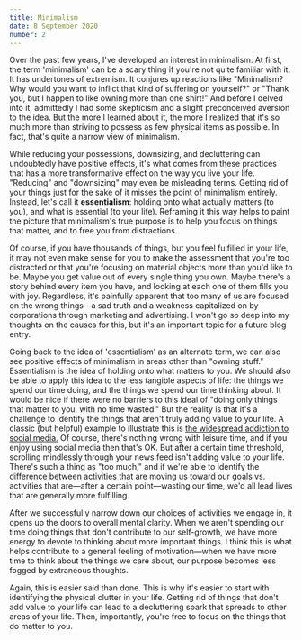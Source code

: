 ```yaml
---
title: Minimalism
date: 8 September 2020
number: 2
---
```

Over the past few years, I've developed an interest in minimalism. At first, the term 'minimalism'
can be a scary thing if you're not quite familiar with it. It has undertones of extremism. It conjures up reactions like
"Minimalism? Why would you want to inflict that kind of suffering on yourself?" or "Thank you, but I happen to like owning more than one shirt!"
And before I delved into it, admittedly I had some skepticism and a slight preconceived aversion to the idea. But the more
I learned about it, the more I realized that it's so much more than striving to possess as few physical items as possible. In
fact, that's quite a narrow view of minimalism.

While reducing your possessions, downsizing, and decluttering can undoubtedly have positive effects, it's what comes
from these practices that has a more transformative effect on the way you live your life. "Reducing" and "downsizing"
may even be misleading terms. Getting rid of your things just for the sake of it misses the point of minimalism entirely.
Instead, let's call it **essentialism**: holding onto what actually matters (to you), and what is essential (to your life).
Reframing it this way helps to paint the picture that minimalism's true purpose is to help you focus on things that matter,
and to free you from distractions.

Of course, if you have thousands of things, but you feel fulfilled in your life, it may not even make sense for you to make the assessment that you're too distracted or that you're focusing on material objects more than you'd like to be. Maybe you get value out of every single thing you own. Maybe there's a story behind every item you have, and looking at each one of them fills you with joy. Regardless, it's painfully apparent that too many of us are focused on the wrong things—a sad truth and a weakness capitalized on by corporations through marketing and advertising.
I won't go so deep into my thoughts on the causes for this, but it's an important topic for a future blog entry.

Going back to the idea of 'essentialism' as an alternate term, we can also see positive effects of minimalism in areas other than
"owning stuff." Essentialism is the idea of holding onto what matters to you. We should also be able to apply this idea to
the less tangible aspects of life: the things we spend our time doing, and the things we spend our time thinking about.
It would be nice if there were no barriers to this ideal of "doing only
things that matter to you, with no time wasted." But the reality is that it's a challenge to identify the things that aren't
truly adding value to your life. A classic (but helpful) example to illustrate this is
[the widespread addiction to social media.](https://www.addictioncenter.com/drugs/social-media-addiction/)
Of course, there's nothing wrong with leisure time, and if you enjoy using social media then that's OK. But after a certain time
threshold, scrolling mindlessly through your news feed isn't adding value to your life. There's such a thing as "too much," and
if we're able to identify the difference between activities that are moving us toward our goals vs. activities that are—after
a certain point—wasting our time, we'd all lead lives that are generally more fulfilling.

After we successfully narrow down our choices of activities we engage in, it opens up the doors to overall mental clarity.
When we aren't spending our time doing things that don't contribute to our self-growth, we have more energy to devote
to thinking about more important things. I think this is what helps contribute to a general feeling of motivation—when we
have more time to think about the things we care about, our purpose becomes less fogged by extraneous thoughts.

Again, this is easier said than done. This is why it's easier to start with identifying the physical clutter in your life.
Getting rid of things that don't add value to your life can lead to a decluttering spark that spreads to other areas of your life.
Then, importantly, you're free to focus on the things that do matter to you.
